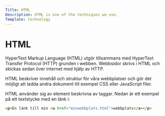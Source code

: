 ```yaml
---
Title: HTML
Description: HTML is one of the techniques we use.
Template: technology
---
```


# HTML

<p class="first-row">
HyperText Markup Language (HTML) utgör tillsammans med HyperText Transfer Protocol (HTTP) grunden i webben. Webbsidor skrivs i HTML och skickas sedan över internet med hjälp av HTTP.
</p>

<p class="second-row">
HTML beskriver innehåll och struktur för våra webbplatser och gör det möjligt att ladda andra dokument till exempel CSS eller JavaScript filer.
</p>

<p class="third-row">
HTML använder sig av element beskrivna av taggar. Nedan är ett exempel på ett textstycke med en länk i:
</p>


```html
<p>En länk till min <a href="minwebbplats.html">webbplats</a></p>
```
